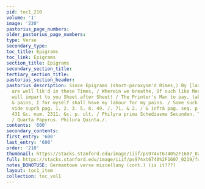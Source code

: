 ```yaml
---
pid: toc1_210
volume: '1'
image: '220'
pastorius_page_numbers: 
older_pastorius_page_numbers: 
type: Verse
secondary_type: 
toc_title: Epigrams
toc_link: Epigrams
section_title: Epigrams
secondary_section_title: 
tertiary_section_title: 
pastorius_section_header: 
pastorius_description: Since Epigrams (short-paroxysm'd Rimes,) By [lazie/busie] Folks
  are well lik'd in these Times, / Wherein we breathe, Of such like Meeters meet I
  will impart to you Sheet after Sheet! / The Printer's Man to pay, take ye the Care
  & pains, I for myself shall have my labour for my pains. / Some such short Rimes
  vide suprà pag. 1. 2. 3. 5. 8. 49. /. 71. & 2. / & infrà pag. seq. p. 425. &c. p.
  431 &c. num. 2311. &c. p. ult. / Philyra prima Schediasma Secunden. Tertia Charta
  / Quarta Papyrus. Philura Quinta./.
contents: '600'
secondary_contents: 
first_entry: '600'
last_entry: '600'
order: '210'
thumbnail: https://stacks.stanford.edu/image/iiif/ps974xt6740%2F1607_0219/full/100,/0/default.jpg
full: https://stacks.stanford.edu/image/iiif/ps974xt6740%2F1607_0219/full/full/0/default.jpg
notes_DONOTUSE: Germantown verse miscellany (cont.) (is it???)
layout: toc1_item
collection: toc_vol1
---
```

